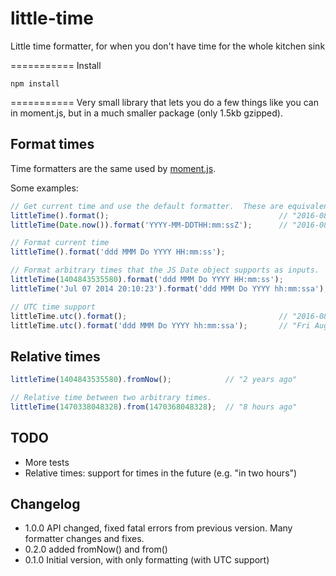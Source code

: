 little-time
===========
Little time formatter, for when you don't have time for the whole kitchen sink


===========
Install

`npm install`


===========
Very small library that lets you do a few things like you can in moment.js, but in a much smaller package (only 1.5kb gzipped).

## Format times
Time formatters are the same used by [moment.js](http://momentjs.com/docs/#/displaying/format/).

Some examples:

```js
// Get current time and use the default formatter.  These are equivalent:
littleTime().format();                                      // "2016-08-05T16:23:45Z"
littleTime(Date.now()).format('YYYY-MM-DDTHH:mm:ssZ');      // "2016-08-05T16:23:45Z"

// Format current time
littleTime().format('ddd MMM Do YYYY HH:mm:ss');                          // "Fri Aug 5th 2016 16:23:45pm"

// Format arbitrary times that the JS Date object supports as inputs.
littleTime(1404843535580).format('ddd MMM Do YYYY HH:mm:ss');             // "Tue Jul 8th 2014 11:18:55"
littleTime('Jul 07 2014 20:10:23').format('ddd MMM Do YYYY hh:mm:ssa');   // "Mon Jul 7th 2014 08:10:23pm"

// UTC time support
littleTime.utc().format();                                  // "2016-08-05T23:23:45Z"
littleTime.utc().format('ddd MMM Do YYYY hh:mm:ssa');       // "Fri Aug 5th 2016 23:23:45pm"
```

## Relative times
```js
littleTime(1404843535580).fromNow();            // "2 years ago"

// Relative time between two arbitrary times.
littleTime(1470338048328).from(1470368048328);  // "8 hours ago"
```

## TODO
* More tests
* Relative times: support for times in the future (e.g. "in two hours")

## Changelog
* 1.0.0 API changed, fixed fatal errors from previous version.  Many formatter changes and fixes.
* 0.2.0 added fromNow() and from()
* 0.1.0 Initial version, with only formatting (with UTC support)